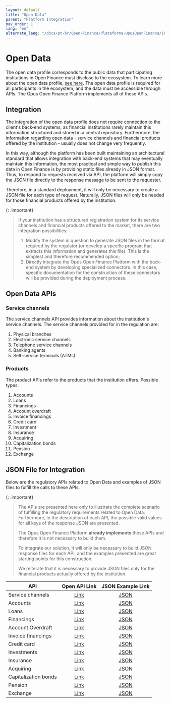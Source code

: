 ```yaml
---
layout: default
title: "Open Data"
parent: "Platform Integration"
nav_order: 1
lang: "en"
alternate_lang: "/docs/pt-br/Open-Finance/Plataforma-OpusOpenFinance/Integração/Dados_abertos/"
---
```


# Open Data

The open data profile corresponds to the public data that participating institutions in Open Finance must disclose to the ecosystem. To learn more about the open data profile, [see here][Perfis-Open-Finance-Brasil].
The open data profile is required for all participants in the ecosystem, and the data must be accessible through APIs. The Opus Open Finance Platform implements all of these APIs.

## Integration

The integration of the open data profile does not require connection to the client's back-end systems, as financial institutions rarely maintain this information structured and stored in a central repository. Furthermore, the information regarding open data - service channels and financial products offered by the institution - usually does not change very frequently.

In this way, although the platform has been built maintaining an architectural standard that allows integration with back-end systems that may eventually maintain this information, the most practical and simple way to publish this data in Open Finance is by providing static files already in JSON format. Thus, to respond to requests received via API, the platform will simply copy the JSON file directly to the response message to be sent to the requester.

Therefore, in a standard deployment, it will only be necessary to create a JSON file for each type of request. Naturally, JSON files will only be needed for those financial products offered by the institution.

{: .important}
>If your institution has a structured registration system for its service channels and financial products offered to the market, there are two integration possibilities:
>
>1. Modify the system in question to generate JSON files in the format required by the regulator (or develop a specific program that extracts this information and generates this file). This is the simplest and therefore recommended option;
>2. Directly integrate the Opus Open Finance Platform with the back-end system by developing specialized connectors. In this case, specific documentation for the construction of these connectors will be provided during the deployment process.

## Open Data APIs

### Service channels

The service channels API provides information about the institution's service channels. The service channels provided for in the regulation are:

1. Physical branches
2. Electronic service channels
3. Telephone service channels
4. Banking agents
5. Self-service terminals (ATMs)

### Products

The product APIs refer to the products that the institution offers. Possible types:

1. Accounts
2. Loans
3. Financings
4. Account overdraft
5. Invoice financings
6. Credit card
7. Investment
8. Insurance
9. Acquiring
10. Capitalization bonds
11. Pension
12. Exchange

## JSON File for Integration

Below are the regulatory APIs related to Open Data and examples of JSON files to fulfill the calls to these APIs.

{: .important}
>The APIs are presented here only to illustrate the complete scenario of fulfilling the regulatory requirements related to Open Data. Furthermore, in the description of each API, the possible valid values for all keys of the response JSON are presented.
>
>The Opus Open Finance Platform **already implements** these APIs and therefore it is not necessary to build them.
>
>To integrate our solution, it will only be necessary to build JSON response files for each API, and the examples presented are great starting points for this construction.
>
>We reiterate that it is necessary to provide JSON files only for the financial products actually offered by the institution.

|API                               |Open API Link          |JSON Example Link           |
|------------------------|:---------------------:|:--------------------------:|
|Service channels        |[Link][Channels]       |[JSON][Channels-JSON]       |
|Accounts                |[Link][Accounts]       |[JSON][Accounts-JSON]       |
|Loans                   |[Link][Loans]          |[JSON][Loans-JSON]          |
|Financings              |[Link][Financings]     |[JSON][Financings-JSON]     |
|Account Overdraft       |[Link][Unarranged]     |[JSON][Unarranged-JSON]     |
|Invoice financings      |[Link][Inv-financings] |[JSON][Inv-financings-JSON] |
|Credit card             |[Link][CreditCard]     |[JSON][CreditCard-JSON]     |
|Investments             |[Link][Investments]    |[JSON][Investments-JSON]    |
|Insurance               |[Link][Insurance]      |[JSON][Insurance-JSON]      |
|Acquiring               |[Link][Acquiring]      |[JSON][Acquiring-JSON]      |
|Capitalization bonds    |[Link][Capitalization] |[JSON][Capitalization-JSON] |
|Pension                 |[Link][Pension]        |[JSON][Pension-JSON]        |
|Exchange                |[Link][Exchange]       |[JSON][Exchange-JSON]       |

[Acquiring]: ../../../../swagger-ui/index.html?api=en-open-data-acquiring
[Accounts]: ../../../../swagger-ui/index.html?api=en-open-data-accounts
[Capitalization]: ../../../../swagger-ui/index.html?api=en-open-data-capitalization
[Channels]: ../../../../swagger-ui/index.html?api=en-open-data-channels
[CreditCard]: ../../../../swagger-ui/index.html?api=en-open-data-credit-cards
[Exchange]: ../../../../swagger-ui/index.html?api=en-open-data-exchange
[Financings]: ../../../../swagger-ui/index.html?api=en-open-data-financings
[Insurance]: ../../../../swagger-ui/index.html?api=en-open-data-insurance
[Investments]: ../../../../swagger-ui/index.html?api=en-open-data-investments
[Inv-financings]: ../../../../swagger-ui/index.html?api=en-open-data-invoice-financings
[Loans]: ../../../../swagger-ui/index.html?api=en-open-data-loans
[Pension]: ../../../../swagger-ui/index.html?api=en-open-data-pension
[Unarranged]: ../../../../swagger-ui/index.html?api=en-open-data-unarranged

[Channels-JSON]: ../apis-dados-abertos/DadosAbertos-Channels.html
[Accounts-JSON]: ../apis-dados-abertos/DadosAbertos-Accounts.html
[Loans-JSON]: ../apis-dados-abertos/DadosAbertos-Loans.html
[Financings-JSON]: ../apis-dados-abertos/DadosAbertos-Financings.html
[Unarranged-JSON]: ../apis-dados-abertos/DadosAbertos-Unarranged.html
[Inv-financings-JSON]: ../apis-dados-abertos/DadosAbertos-Invoice.html
[CreditCard-JSON]: ../apis-dados-abertos/DadosAbertos-CreditCard.html
[Investments-JSON]: ../apis-dados-abertos/DadosAbertos-Investments.html
[Insurance-JSON]: ../apis-dados-abertos/DadosAbertos-Insurance.html
[Acquiring-JSON]: ../apis-dados-abertos/DadosAbertos-Acquiring.html
[Capitalization-JSON]: ../apis-dados-abertos/DadosAbertos-Capitalization.html
[Pension-JSON]: ../apis-dados-abertos/DadosAbertos-Pension.html
[Exchange-JSON]: ../apis-dados-abertos/DadosAbertos-Exchange.html

[Perfis-Open-Finance-Brasil]: ../../Open-Finance-Brasil/PerfisOFB/Dados-abertos.html
